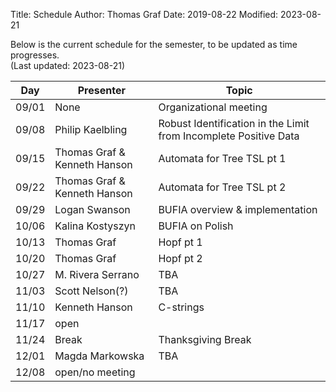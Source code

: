 Title: Schedule
Author: Thomas Graf
Date: 2019-08-22
Modified: 2023-08-21

Below is the current schedule for the semester, to be updated as time progresses.  
(Last updated: 2023-08-21)


| Day   | Presenter          | Topic                                          |
|-------|--------------------|------------------------------------------------|
| 09/01 | None | Organizational meeting |
| 09/08 | Philip Kaelbling | Robust Identification in the Limit from Incomplete Positive Data |
| 09/15 | Thomas Graf & Kenneth Hanson | Automata for Tree TSL pt 1|
| 09/22 | Thomas Graf & Kenneth Hanson | Automata for Tree TSL pt 2|
| 09/29 | Logan Swanson | BUFIA overview & implementation |
| 10/06 | Kalina Kostyszyn | BUFIA on Polish |
| 10/13 | Thomas Graf | Hopf pt 1|
| 10/20 | Thomas Graf | Hopf pt 2|
| 10/27 | M. Rivera Serrano | TBA |
| 11/03 | Scott Nelson(?) | TBA |
| 11/10 | Kenneth Hanson | C-strings |
| 11/17 | open | |
| 11/24 | Break | Thanksgiving Break |
| 12/01 | Magda Markowska | TBA |
| 12/08 | open/no meeting | |
